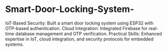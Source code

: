 # Smart-Door-Locking-System-
 IoT-Based Security: Built a smart door locking system using ESP32 with OTP-based authentication.  Cloud Integration: Integrated Firebase for real-time database management and OTP verification.  Practical Skills: Enhanced expertise in IoT, cloud integration, and security protocols for embedded systems.
